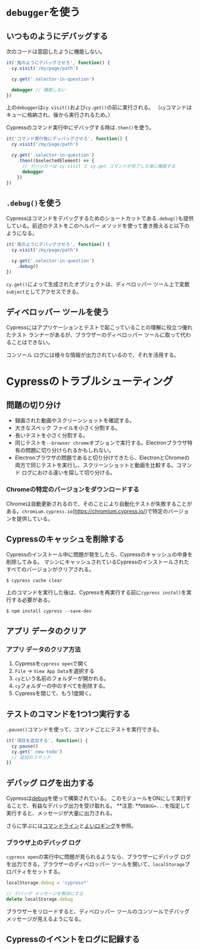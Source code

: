# `debugger`を使う

## いつものようにデバッグする

次のコードは意図したように機能しない。

```javascript
it('鬼のようにデバッグさせろ', function() {
  cy.visit('/my/page/path')

  cy.get('.selector-in-question')

  debugger // 機能しない
})
```

上の`debugger`は`cy.visit()`および`cy.get()`の前に実行される。
（`cy`コマンドはキューに格納され、後から実行されるため。）

Cypressのコマンド実行中にデバッグする時は`.then()`を使う。

```javascript
it('コマンド実行後にデッバッグさせろ', function() {
  cy.visit('/my/page/path')

  cy.get('.selector-in-question')
    .then(($selectedElement) => {
      // デバッガーは cy.visit と cy.get コマンドが完了した後に機能する
      debugger
    })
})
```

## `.debug()`を使う

Cypressはコマンドをデバッグするためのショートカットである`.debug()`も提供している。前述のテストをこのヘルパー メソッドを使って書き換えると以下のようになる。

```javascript
it('鬼のようにデバッグさせろ', function() {
  cy.visit('/my/page/path')

  cy.get('.selector-in-question')
    .debug()
})
```

`cy.get()`によって生成されたオブジェクトは、ディベロッパー ツール上で変数`subject`としてアクセスできる。

## ディベロッパー ツールを使う

Cypressにはアプリケーションとテストで起こっていることの理解に役立つ優れたテスト ランナーがあるが、ブラウザーのディベロッパー ツールに取って代わることはできない。

コンソール ログには様々な情報が出力されているので、それを活用する。

# Cypressのトラブルシューティング

## 問題の切り分け

- 録画された動画やスクリーンショットを確認する。
- 大きなスペック ファイルを小さく分割する。
- 長いテストを小さく分割する。
- 同じテストを`--browser chrome`オプションで実行する。Electronブラウザ特有の問題に切り分けられるかもしれない。
- Electronブラウザの問題であると切り分けできたら、ElectronとChromeの両方で同じテストを実行し、スクリーンショットと動画を比較する。コマンド ログにおける違いを探して切り分ける。

### Chromeの特定のバージョンをダウンロードする

Chromeは自動更新されるので、そのことにより自動化テストが失敗することがある。`chromium.cypress.io`(https://chromium.cypress.io/)で特定のバージョンを提供している。

## Cypressのキャッシュを削除する

Cypressのインストール中に問題が発生したら、Cypressのキャッシュの中身を削除してみる。
マシンにキャッシュされているCypressのインストールされたすべてのバージョンがクリアされる。

```shell
$ cypress cache clear
```

上のコマンドを実行した後は、Cypressを再実行する前に`cypress install`を実行する必要がある。

```shell
$ npm install cypress --save-dev
```

## アプリ データのクリア

### アプリ データのクリア方法
1. Cypressを`cypress open`で開く
1. `File` -> `View App Data`を選択する
1. `cy`という名前のフォルダーが開かれる。
1. `cy`フォルダーの中のすべてを削除する。
1. Cypressを閉じて、もう1度開く。

## テストのコマンドを1つ1つ実行する

`.pause()`コマンドを使って、コマンドごとにテストを実行できる。

```javascript
it('項目を追加する', function() {
  cy.pause()
  cy.get('.new-todo')
  // 追加のコマンド
})
```

## デバッグ ログを出力する

Cypressは[debug](https://github.com/visionmedia/debug)を使って構築されている。
このモジュールをONにして実行することで、有益なデバッグ出力を受け取れる。
**注意: **`DEBUG=...`を指定して実行すると、メッセージが大量に出力される。

さらに学ぶには[コマンドライン](./Command_Line.md)と[よいロギング](https://glebbahmutov.com/blog/good-logging/)を参照。

### ブラウザ上のデバッグ ログ

`cypress open`の実行中に問題が見られるようなら、ブラウザーにデバッグ ログを出力できる。ブラウザーのディベロッパー ツールを開いて、`localStorage`プロパティをセットする。

```javascript
localStorage.debug = 'cypress*'

// デバッグ メッセージを無効にする
delete localStorage.debug
```

ブラウザーをリロードすると、ディベロッパー ツールのコンソールでデバッグ メッセージが見えるようになる。

## Cypressのイベントをログに記録する

